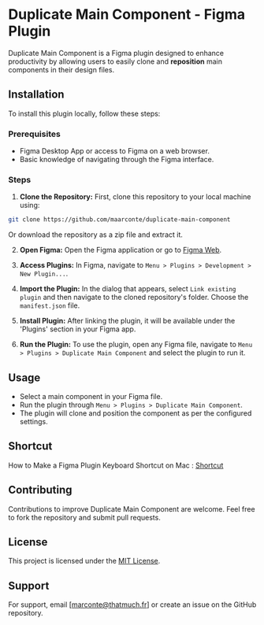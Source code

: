 # Duplicate Main Component - Figma Plugin

Duplicate Main Component is a Figma plugin designed to enhance productivity by allowing users to easily clone and **reposition** main components in their design files.

## Installation

To install this plugin locally, follow these steps:

### Prerequisites

- Figma Desktop App or access to Figma on a web browser.
- Basic knowledge of navigating through the Figma interface.

### Steps

1. **Clone the Repository:**
   First, clone this repository to your local machine using:
```sh
git clone https://github.com/maarconte/duplicate-main-component
```
  Or download the repository as a zip file and extract it.

2. **Open Figma:**
Open the Figma application or go to [Figma Web](https://www.figma.com/).

3. **Access Plugins:**
In Figma, navigate to `Menu > Plugins > Development > New Plugin...`.

4. **Import the Plugin:**
In the dialog that appears, select `Link existing plugin` and then navigate to the cloned repository's folder. Choose the `manifest.json` file.

5. **Install Plugin:**
After linking the plugin, it will be available under the 'Plugins' section in your Figma app.

6. **Run the Plugin:**
To use the plugin, open any Figma file, navigate to `Menu > Plugins > Duplicate Main Component` and select the plugin to run it.

## Usage

- Select a main component in your Figma file.
- Run the plugin through `Menu > Plugins > Duplicate Main Component`.
- The plugin will clone and position the component as per the configured settings.

## Shortcut
How to Make a Figma Plugin Keyboard Shortcut on Mac : [Shortcut](https://figment.so/blog/how-to-make-figma-plugin-keyboard-shortcut)
## Contributing

Contributions to improve Duplicate Main Component are welcome. Feel free to fork the repository and submit pull requests.

## License

This project is licensed under the [MIT License](LICENSE).

## Support

For support, email [marconte@thatmuch.fr] or create an issue on the GitHub repository.
